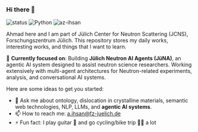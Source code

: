 ### Hi there 👋
![status](https://img.shields.io/badge/status-up-brightgreen) ![Python](https://img.shields.io/badge/Python-%E2%99%A5%EF%B8%8F-green)  <img src="https://komarev.com/ghpvc/?username=az-ihsan" alt="az-ihsan"/>

Ahmad here and I am part of Jülich Center for Neutron Scattering (JCNS), Forschungszentrum Jülich. This repository stores my daily works, interesting works, and things that I want to learn. 

🤖 **Currently focused on**: Building **Jülich Neutron AI Agents (JüNA)**, an agentic AI system designed to assist neutron science researchers. 
Working extensively with multi-agent architectures for Neutron-related experiments, analysis, and conversational AI systems.

Here are some ideas to get you started:
 
- 💬 Ask me about ontology, dislocation in crystalline materials, semantic web technologies, NLP, LLMs, and **agentic AI systems**.
- 📫 How to reach me: a.ihsan@fz-juelich.de
- ⚡ Fun fact: I play guitar 🎸  and go cycling/bike trip 🚴‍♂️ a lot
